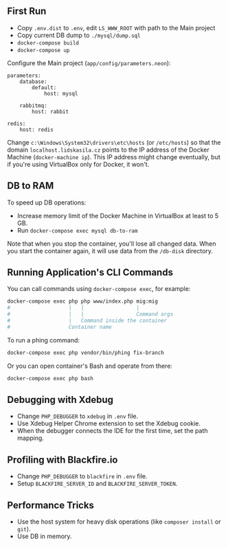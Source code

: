 ## First Run

- Copy `.env.dist` to `.env`, edit `LS_WWW_ROOT` with path to the Main project
- Copy current DB dump to `./mysql/dump.sql`
- `docker-compose build`
- `docker-compose up`

Configure the Main project (`app/config/parameters.neon`):

```
parameters:
	database:
		default:
			host: mysql

	rabbitmq:
		host: rabbit

redis:
	host: redis
```

Change `c:\Windows\System32\drivers\etc\hosts` (or `/etc/hosts`) so that the domain `localhost.lidskasila.cz` points to the IP address of the Docker Machine (`docker-machine ip`). This IP address might change eventually, but if you're using VirtualBox only for Docker, it won't.

## DB to RAM

To speed up DB operations:

- Increase memory limit of the Docker Machine in VirtualBox at least to 5 GB.
- Run `docker-compose exec mysql db-to-ram`

Note that when you stop the container, you'll lose all changed data. When you start the container again, it will use data from the `/db-disk` directory.

## Running Application's CLI Commands

You can call commands using `docker-compose exec`, for example:

```bash
docker-compose exec php php www/index.php mig:mig
#                   |   |                 |
#                   |   |                 Command args
#                   |   Command inside the container
#                   Container name
```

To run a phing command:

```bash
docker-compose exec php vendor/bin/phing fix-branch
```

Or you can open container's Bash and operate from there:

```bash
docker-compose exec php bash
```

## Debugging with Xdebug

- Change `PHP_DEBUGGER` to `xdebug` in `.env` file. 
- Use Xdebug Helper Chrome extension to set the Xdebug cookie.
- When the debugger connects the IDE for the first time, set the path mapping.

## Profiling with Blackfire.io

- Change `PHP_DEBUGGER` to `blackfire` in `.env` file.
- Setup `BLACKFIRE_SERVER_ID` and `BLACKFIRE_SERVER_TOKEN`.

## Performance Tricks

- Use the host system for heavy disk operations (like `composer install` or `git`).
- Use DB in memory.
